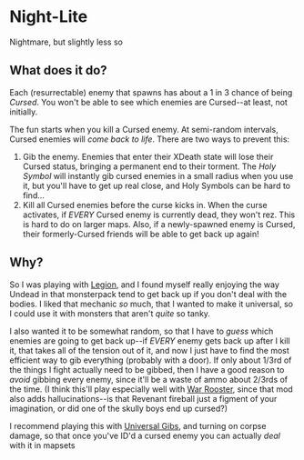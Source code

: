 # Night-Lite
Nightmare, but slightly less so

## What does it do?
Each (resurrectable) enemy that spawns has about a 1 in 3 chance of being *Cursed*. You won't be able to see which enemies are Cursed--at least, not initially.

The fun starts when you kill a Cursed enemy. At semi-random intervals, Cursed enemies will *come back to life*. There are two ways to prevent this:

1. Gib the enemy. Enemies that enter their XDeath state will lose their Cursed status, bringing a permanent end to their torment. The *Holy Symbol* will instantly gib cursed enemies in a small radius when you use it, but you'll have to get up real close, and Holy Symbols can be hard to find...
2. Kill all Cursed enemies before the curse kicks in. When the curse activates, if *EVERY* Cursed enemy is currently dead, they won't rez. This is hard to do on larger maps. Also, if a newly-spawned enemy is Cursed, their formerly-Cursed friends will be able to get back up again!

## Why?
So I was playing with [Legion](https://forum.zdoom.org/viewtopic.php?t=76032), and I found myself really enjoying the way Undead in that monsterpack tend to get back up if you don't deal with the bodies. I liked that mechanic *so* much, that I wanted to make it universal, so I could use it with monsters that aren't *quite* so tanky. 

I also wanted it to be somewhat random, so that I have to *guess* which enemies are going to get back up--if *EVERY* enemy gets back up after I kill it, that takes all of the tension out of it, and now I just have to find the most efficient way to gib everything (probably with a door). If only about 1/3rd of the things I fight actually need to be gibbed, then I have a good reason to *avoid* gibbing every enemy, since it'll be a waste of ammo about 2/3rds of the time. (I think this'll play especially well with [War Rooster](https://forum.zdoom.org/viewtopic.php?t=75855), since that mod also adds hallucinations--is that Revenant fireball just a figment of your imagination, or did one of the skully boys end up cursed?)

I recommend playing this with [Universal Gibs](https://forum.zdoom.org/viewtopic.php?f=46&t=59260), and turning on corpse damage, so that once you've ID'd a cursed enemy you can actually *deal* with it in mapsets 